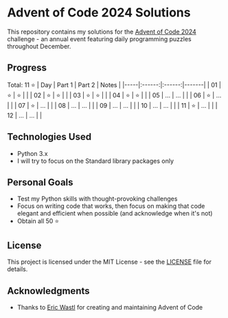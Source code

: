 # Advent of Code 2024 Solutions

This repository contains my solutions for the [Advent of Code 2024](https://adventofcode.com/2024) challenge - an annual event featuring daily programming puzzles throughout December.

## Progress
Total: 11 ⭐ 
| Day | Part 1 | Part 2 | Notes |
|-----|:------:|:------:|-------|
| 01  |   ⭐   |   ⭐   |       |
| 02  |   ⭐   |   ⭐   |       |
| 03  |   ⭐   |   ⭐   |       |
| 04  |   ⭐   |   ⭐   |       |
| 05  |   ...  |   ...   |       |
| 06  |   ⭐   |   ...   |       |
| 07  |   ⭐   |   ...   |       |
| 08  |   ...  |   ...   |       |
| 09  |   ...  |   ...   |       |
| 10  |   ...  |   ...   |       |
| 11  |   ⭐   |   ...   |       |
| 12  |   ...  |   ...   |       |

## Technologies Used

- Python 3.x
- I will try to focus on the Standard library packages only

## Personal Goals
- Test my Python skills with thought-provoking challenges
- Focus on writing code that works, then focus on making that code elegant and efficient when possible (and acknowledge when it's not)
- Obtain all 50 ⭐

## License

This project is licensed under the MIT License - see the [LICENSE](LICENSE) file for details.

## Acknowledgments

- Thanks to [Eric Wastl](http://was.tl/) for creating and maintaining Advent of Code
